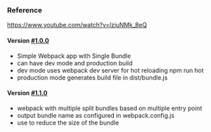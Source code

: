 
### Reference
https://www.youtube.com/watch?v=lziuNMk_8eQ


#### __Version [#1.0.0](https://github.com/Geetha1212/webpack-app/releases/tag/1.0.0)__ 
* Simple Webpack app with Single Bundle
* can have dev mode and production build
* dev mode uses webpack dev server for hot reloading npm run hot
* production mode generates build file in dist/bundle.js

#### __Version [#1.1.0](https://github.com/Geetha1212/webpack-app/releases/tag/1.1.0)__ 
* webpack with multiple split bundles based on multiple entry point
* output bundle name as configured in webpack.config.js
* use to reduce the size of the bundle



